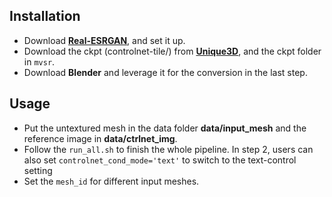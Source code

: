 ## Installation
- Download [**Real-ESRGAN**](https://github.com/xinntao/Real-ESRGAN), and set it up.
- Download the ckpt (controlnet-tile/) from [**Unique3D**](https://github.com/AiuniAI/Unique3D), and the ckpt folder in `mvsr`.
- Download **Blender** and leverage it for the conversion in the last step.

## Usage
- Put the untextured mesh in the data folder **data/input_mesh** and the reference image in **data/ctrlnet_img**.
- Follow the `run_all.sh` to finish the whole pipeline. In step 2, users can also set `controlnet_cond_mode='text'` to switch to the text-control setting
- Set the `mesh_id` for different input meshes.